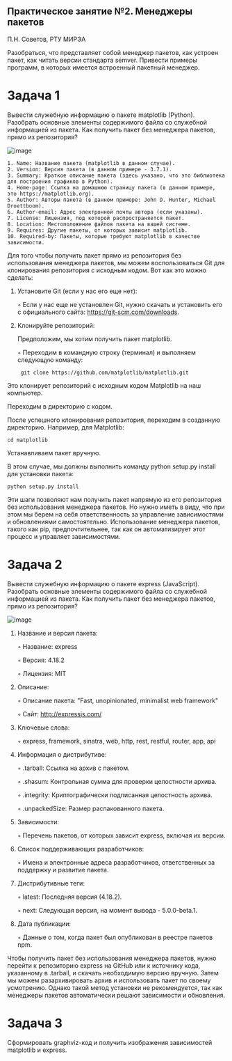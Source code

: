 ## Практическое занятие №2. Менеджеры пакетов

П.Н. Советов, РТУ МИРЭА

Разобраться, что представляет собой менеджер пакетов, как устроен пакет, как читать версии стандарта semver. Привести примеры программ, в которых имеется встроенный пакетный менеджер.

# Задача 1

Вывести служебную информацию о пакете matplotlib (Python). Разобрать основные элементы содержимого файла со служебной информацией из пакета. Как получить пакет без менеджера пакетов, прямо из репозитория?

![image](https://github.com/user-attachments/assets/ef3fcdd8-161f-4c97-886b-253f4f9a7ee6)


    1. Name: Название пакета (matplotlib в данном случае).
    2. Version: Версия пакета (в данном примере - 3.7.1).
    3. Summary: Краткое описание пакета (здесь указано, что это библиотека для построения графиков в Python).
    4. Home-page: Ссылка на домашнюю страницу пакета (в данном примере, это https://matplotlib.org).
    5. Author: Авторы пакета (в данном примере: John D. Hunter, Michael Droettboom).
    6. Author-email: Адрес электронной почты автора (если указаны).
    7. License: Лицензия, под которой распространяется пакет.
    8. Location: Местоположение файлов пакета на вашей системе.
    9. Requires: Другие пакеты, от которых зависит matplotlib.
    10. Required-by: Пакеты, которые требуют matplotlib в качестве зависимости.

Для того чтобы получить пакет прямо из репозитория без использования менеджера пакетов, мы можем воспользоваться Git для клонирования репозитория с исходным кодом.
Вот как это можно сделать:

1. Установите Git (если у нас его еще нет):

   ◦ Если у нас еще не установлен Git, нужно скачать и установить его с официального сайта: https://git-scm.com/downloads.

2. Клонируйте репозиторий:

    Предположим, мы хотим получить пакет matplotlib.

   ◦ Переходим в командную строку (терминал) и выполняем следующую команду:

        git clone https://github.com/matplotlib/matplotlib.git
     
Это клонирует репозиторий с исходным кодом Matplotlib на наш компьютер.

Переходим в директорию с кодом.

После успешного клонирования репозитория, переходим в созданную директорию. Например, для Matplotlib:

    cd matplotlib

Устанавливаем пакет вручную.

В этом случае, мы должны выполнить команду python setup.py install для установки пакета:

    python setup.py install

Эти шаги позволяют нам получить пакет напрямую из его репозитория без использования менеджера пакетов. Но нужно иметь в виду, что при этом мы берем на себя ответственность за управление зависимостями и обновлениями самостоятельно. Использование менеджера пакетов, такого как pip, предпочтительнее, так как он автоматизирует этот процесс и управляет зависимостями.

# Задача 2

Вывести служебную информацию о пакете express (JavaScript). Разобрать основные элементы содержимого файла со служебной информацией из пакета. Как получить пакет без менеджера пакетов, прямо из репозитория?

![image](https://github.com/user-attachments/assets/125434f1-5965-4c7c-8c03-6665e9c7ff98)

1. Название и версия пакета:

   ◦ Название: express
   
   ◦ Версия: 4.18.2
   
   ◦ Лицензия: MIT

2. Описание:

   ◦ Описание пакета: "Fast, unopinionated, minimalist web framework"
   
   ◦ Сайт: http://expressjs.com/

3. Ключевые слова:

   ◦ express, framework, sinatra, web, http, rest, restful, router, app, api

4. Информация о дистрибутиве:

   ◦ .tarball: Ссылка на архив с пакетом.
   
   ◦ .shasum: Контрольная сумма для проверки целостности архива.
   
   ◦ .integrity: Криптографически подписанная целостность архива.
   
   ◦ .unpackedSize: Размер распакованного пакета.

5. Зависимости:

   ◦ Перечень пакетов, от которых зависит express, включая их версии.

6. Список поддерживающих разработчиков:

   ◦ Имена и электронные адреса разработчиков, ответственных за поддержку и развитие пакета.

7. Дистрибутивные теги:

   ◦ latest: Последняя версия (4.18.2).
   
   ◦ next: Следующая версия, на момент вывода - 5.0.0-beta.1.

8. Дата публикации:

   ◦ Данные о том, когда пакет был опубликован в реестре пакетов npm.

Чтобы получить пакет без использования менеджера пакетов, нужно перейти к репозиторию express на GitHub или к источнику кода, указанному в .tarball, и скачать необходимую версию вручную. Затем мы можем разархивировать архив и использовать пакет по своему усмотрению. Однако такой метод установки не рекомендуется, так как менеджеры пакетов автоматически решают зависимости и обновления.

# Задача 3

Сформировать graphviz-код и получить изображения зависимостей matplotlib и express.

